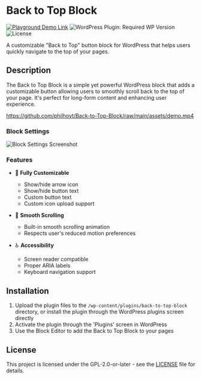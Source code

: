 # Back to Top Block

[![Playground Demo Link](https://img.shields.io/badge/Playground_Demo-v0.1.0-blue?logo=wordpress&logoColor=%23fff&labelColor=%233858e9&color=%233858e9)](https://playground.wordpress.net/?blueprint-url=https://raw.githubusercontent.com/philhoyt/Back-to-Top-Block/main/_playground/blueprint.json)
![WordPress Plugin: Required WP Version](https://img.shields.io/badge/WordPress-%3E%3D6.6-blue)
![License](https://img.shields.io/badge/license-GPL--2.0%2B-green)

A customizable "Back to Top" button block for WordPress that helps users quickly navigate to the top of your pages.

## Description

The Back to Top Block is a simple yet powerful WordPress block that adds a customizable button allowing users to smoothly scroll back to the top of your page. It's perfect for long-form content and enhancing user experience.

https://github.com/philhoyt/Back-to-Top-Block/raw/main/assets/demo.mp4

### Block Settings

![Block Settings Screenshot](assets/settings.png)

### Features

- 🎨 **Fully Customizable**
  - Show/hide arrow icon
  - Show/hide button text
  - Custom button text
  - Custom icon upload support

- 🔄 **Smooth Scrolling**
  - Built-in smooth scrolling animation
  - Respects user's reduced motion preferences

- ♿ **Accessibility**
  - Screen reader compatible
  - Proper ARIA labels
  - Keyboard navigation support

## Installation

1. Upload the plugin files to the `/wp-content/plugins/back-to-top-block` directory, or install the plugin through the WordPress plugins screen directly
2. Activate the plugin through the 'Plugins' screen in WordPress
3. Use the Block Editor to add the Back to Top Block to your pages

## License

This project is licensed under the GPL-2.0-or-later - see the [LICENSE](LICENSE) file for details.